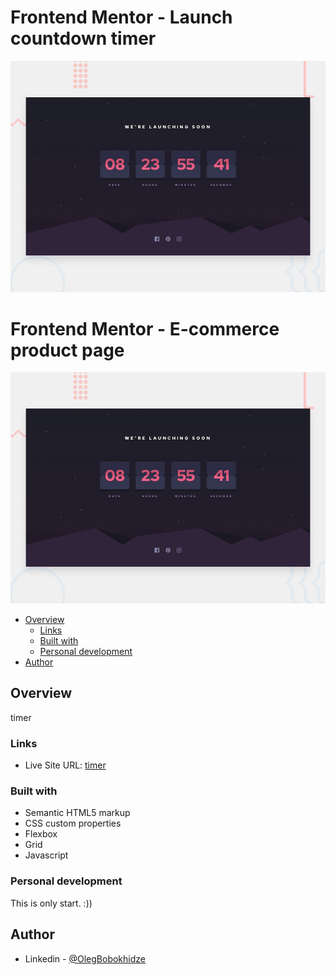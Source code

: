 # Frontend Mentor - Launch countdown timer

![Design preview for the Launch countdown timer coding challenge](./design/desktop-preview.jpg)

# Frontend Mentor - E-commerce product page

![Design preview for the E-commerce product page coding challenge](./design/desktop-preview.jpg)

- [Overview](#overview)
  - [Links](#links)
  - [Built with](#built-with)
  - [Personal development](#personal-development)
- [Author](#author)

## Overview

timer

### Links

- Live Site URL: [timer](https://olegbobokhidze.github.io/E-commerce-page/)


### Built with

- Semantic HTML5 markup
- CSS custom properties
- Flexbox
- Grid
- Javascript


### Personal development

This is only start. :))

## Author

- Linkedin - [@OlegBobokhidze](https://www.linkedin.com/in/oleg-bobokhidze-083656241)
